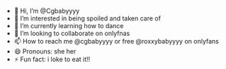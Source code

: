 - 👋 Hi, I’m @Cgbabyyyy
- 👀 I’m interested in being spoiled and taken care of
- 🌱 I’m currently learning how to dance
- 💞️ I’m looking to collaborate on onlyfnas
- 📫 How to reach me @cgbabyyyy or free @roxxybabyyyy on onlyfans
- 😄 Pronouns: she her
- ⚡ Fun fact: i loke to eat it!!

<!---
Cgbabyyyy/Cgbabyyyy is a ✨ special ✨ repository because its `README.md` (this file) appears on your GitHub profile.
You can click the Preview link to take a look at your changes.
--->
